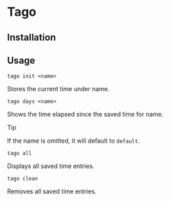 # Tago

## Installation

## Usage

```
tago init <name>
```


Stores the current time under name.


```
tago days <name> 
```


Shows the time elapsed since the saved time for name.

> [!TIP]
> If the name is omitted, it will default to `default`.
>


```
tago all
```

Displays all saved time entries.

```
tago clean
```

Removes all saved time entries.

